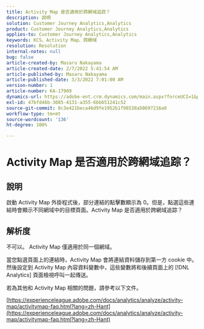 ```yaml
---
title: Activity Map 是否適用於跨網域追踪？
description: 說明
solution: Customer Journey Analytics,Analytics
product: Customer Journey Analytics,Analytics
applies-to: Customer Journey Analytics,Analytics
keywords: KCS、Activity Map、跨網域
resolution: Resolution
internal-notes: null
bug: false
article-created-by: Masaru Nakayama
article-created-date: 2/7/2022 5:41:54 AM
article-published-by: Masaru Nakayama
article-published-date: 3/3/2022 7:01:00 AM
version-number: 1
article-number: KA-17909
dynamics-url: https://adobe-ent.crm.dynamics.com/main.aspx?forceUCI=1&pagetype=entityrecord&etn=knowledgearticle&id=a7d676a3-d887-ec11-93b0-002248083412
exl-id: 47bfd46b-3085-4131-a355-6bb651241c52
source-git-commit: 0c3e421beca46d9fe1952b1f98538a50697216a0
workflow-type: tm+mt
source-wordcount: '136'
ht-degree: 100%

---
```


# Activity Map 是否適用於跨網域追踪？

## 說明

啟動 Activity Map 外掛程式後，部分連結的點擊數顯示為 0。但是，點選這些連結時會顯示不同網域中的目標頁面。Activity Map 是否適用於跨網域追踪？

## 解析度


不可以。 Activity Map 僅適用於同一個網域。

當您點選頁面上的連結時，Activity Map 會將連結資料儲存到第一方 cookie 中。然後設定到 Activity Map 內容資料變數中，這些變數將和後續頁面上的 [!DNL Analytics] 頁面檢視呼叫一起傳送。

若為其他和 Activity Map 相關的問題，請參考以下文件。

[https://experienceleague.adobe.com/docs/analytics/analyze/activity-map/activitymap-faq.html?lang=zh-Hant](https://experienceleague.adobe.com/docs/analytics/analyze/activity-map/activitymap-faq.html?lang=zh-Hant)
